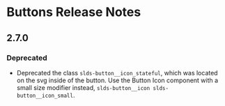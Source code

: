 <!-- Release notes authoring guidelines: http://keepachangelog.com/ -->

# Buttons Release Notes

<!-- ## [Unreleased] -->

## 2.7.0

### Deprecated
- Deprecated the class `slds-button__icon_stateful`, which was located on the svg inside of the button. Use the Button Icon component with a small size modifier instead, `slds-button__icon slds-button__icon_small`.

